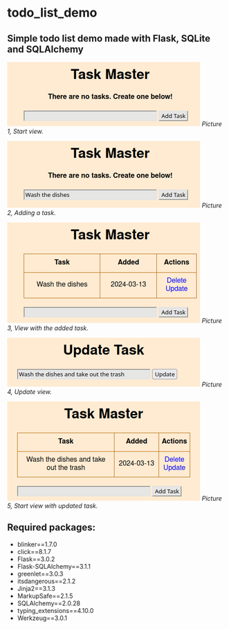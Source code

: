 # todo_list_demo

## Simple todo list demo made with Flask, SQLite and SQLAlchemy

![alt text](/pictures/taskmanager_empty.png)
*Picture 1, Start view.*

![alt text](/pictures/taskmanager_adding_task.png)
*Picture 2, Adding a task.*

![alt text](/pictures/taskmanager_added_task.png)
*Picture 3, View with the added task.*

![alt text](/pictures/taskmanager_updated_task.png)
*Picture 4, Update view.*

![alt text](/pictures/taskmanager_updated_task_view.png)
*Picture 5, Start view with updated task.*

## Required packages:
- blinker==1.7.0
- click==8.1.7
- Flask==3.0.2
- Flask-SQLAlchemy==3.1.1
- greenlet==3.0.3
- itsdangerous==2.1.2
- Jinja2==3.1.3
- MarkupSafe==2.1.5
- SQLAlchemy==2.0.28
- typing_extensions==4.10.0
- Werkzeug==3.0.1

